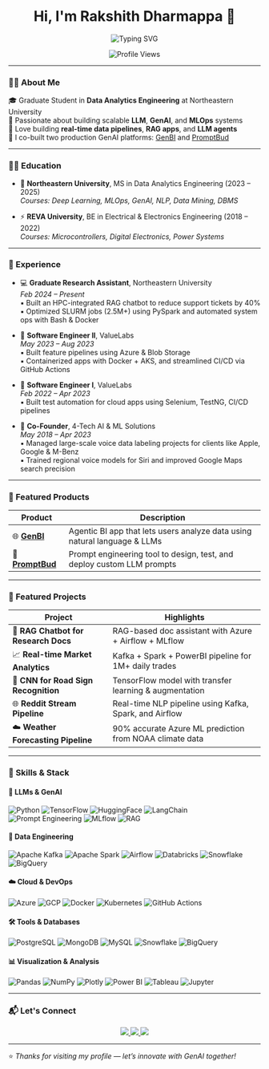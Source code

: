<h1 align="center">Hi, I'm Rakshith Dharmappa 👋</h1>

<p align="center">
  <img src="https://readme-typing-svg.herokuapp.com?font=Fira+Code&size=22&pause=1000&color=9F79EE&width=700&lines=GenAI+Engineer+%7C+LLM+Specialist+%7C+Data+Pipelines+Expert;Builder+of+AI+Products+%F0%9F%A4%96+%7C+MLOps+%7C+Azure+%7C+Kafka+%7C+Streamlit+Apps;Open+to+Innovating+with+GenAI+%F0%9F%9A%80+%7C+RAG+%7C+Prompt+Engineering" alt="Typing SVG" />
</p>

<p align="center">
  <img src="https://komarev.com/ghpvc/?username=rakshith2605&label=Profile+Views&color=9F79EE&style=flat-square" alt="Profile Views" />
</p>

---

### 👨‍💻 About Me

🎓 Graduate Student in **Data Analytics Engineering** at Northeastern University  
🧠 Passionate about building scalable **LLM**, **GenAI**, and **MLOps** systems  
🔁 Love building **real-time data pipelines**, **RAG apps**, and **LLM agents**  
🚀 I co-built two production GenAI platforms: [GenBI](https://genbi.co) and [PromptBud](https://promptbud.com)

---

### 🧑‍🎓 Education

- 📘 **Northeastern University**, MS in Data Analytics Engineering (2023 – 2025)  
  _Courses: Deep Learning, MLOps, GenAI, NLP, Data Mining, DBMS_

- ⚡ **REVA University**, BE in Electrical & Electronics Engineering (2018 – 2022)  
  _Courses: Microcontrollers, Digital Electronics, Power Systems_

---

### 💼 Experience

- 💻 **Graduate Research Assistant**, Northeastern University  
  _Feb 2024 – Present_  
  ▪ Built an HPC-integrated RAG chatbot to reduce support tickets by 40%  
  ▪ Optimized SLURM jobs (2.5M+) using PySpark and automated system ops with Bash & Docker  

- 🚀 **Software Engineer II**, ValueLabs  
  _May 2023 – Aug 2023_  
  ▪ Built feature pipelines using Azure & Blob Storage  
  ▪ Containerized apps with Docker + AKS, and streamlined CI/CD via GitHub Actions

- 🔧 **Software Engineer I**, ValueLabs  
  _Feb 2022 – Apr 2023_  
  ▪ Built test automation for cloud apps using Selenium, TestNG, CI/CD pipelines  

- 🧠 **Co-Founder**, 4-Tech AI & ML Solutions  
  _May 2018 – Apr 2023_  
  ▪ Managed large-scale voice data labeling projects for clients like Apple, Google & M-Benz  
  ▪ Trained regional voice models for Siri and improved Google Maps search precision  

---

### 🧪 Featured Products

| Product | Description |
|--------|-------------|
| 🌐 [**GenBI**](https://genbi.co) | Agentic BI app that lets users analyze data using natural language & LLMs |
| 🧠 [**PromptBud**](https://promptbud.com) | Prompt engineering tool to design, test, and deploy custom LLM prompts |

---

### 🚀 Featured Projects

| Project | Highlights |
|--------|------------|
| 🤖 **RAG Chatbot for Research Docs** | RAG-based doc assistant with Azure + Airflow + MLflow |
| 📈 **Real-time Market Analytics** | Kafka + Spark + PowerBI pipeline for 1M+ daily trades |
| 🧠 **CNN for Road Sign Recognition** | TensorFlow model with transfer learning & augmentation |
| 🌐 **Reddit Stream Pipeline** | Real-time NLP pipeline using Kafka, Spark, and Airflow |
| ☁️ **Weather Forecasting Pipeline** | 90% accurate Azure ML prediction from NOAA climate data |

---

### 🧠 Skills & Stack

#### 🤖 LLMs & GenAI  
![Python](https://img.shields.io/badge/Python-FFD43B?style=for-the-badge&logo=python&logoColor=black) 
![TensorFlow](https://img.shields.io/badge/TensorFlow-FF6F00?style=for-the-badge&logo=tensorflow) 
![HuggingFace](https://img.shields.io/badge/HuggingFace-FEDC00?style=for-the-badge&logo=huggingface&logoColor=black) 
![LangChain](https://img.shields.io/badge/LangChain-00B86B?style=for-the-badge&logo=python&logoColor=white) 
![Prompt Engineering](https://img.shields.io/badge/Prompt--Engineering-007ACC?style=for-the-badge&logo=openai&logoColor=white) 
![MLflow](https://img.shields.io/badge/MLflow-102A43?style=for-the-badge) 
![RAG](https://img.shields.io/badge/RAG-8B5CF6?style=for-the-badge&logo=semantic-release&logoColor=white)  

#### 🔄 Data Engineering  
![Apache Kafka](https://img.shields.io/badge/Kafka-231F20?style=for-the-badge&logo=apachekafka&logoColor=white) 
![Apache Spark](https://img.shields.io/badge/Spark-E25A1C?style=for-the-badge&logo=apachespark&logoColor=white) 
![Airflow](https://img.shields.io/badge/Airflow-017CEE?style=for-the-badge&logo=apacheairflow&logoColor=white) 
![Databricks](https://img.shields.io/badge/Databricks-EF3E42?style=for-the-badge&logo=databricks&logoColor=white) 
![Snowflake](https://img.shields.io/badge/Snowflake-29B5E8?style=for-the-badge&logo=snowflake&logoColor=white) 
![BigQuery](https://img.shields.io/badge/BigQuery-669DF6?style=for-the-badge&logo=googlebigquery&logoColor=white)  

#### ☁️ Cloud & DevOps  
![Azure](https://img.shields.io/badge/Azure-0078D4?style=for-the-badge&logo=microsoftazure&logoColor=white) 
![GCP](https://img.shields.io/badge/GCP-4285F4?style=for-the-badge&logo=googlecloud&logoColor=white) 
![Docker](https://img.shields.io/badge/Docker-2496ED?style=for-the-badge&logo=docker&logoColor=white) 
![Kubernetes](https://img.shields.io/badge/Kubernetes-326CE5?style=for-the-badge&logo=kubernetes&logoColor=white) 
![GitHub Actions](https://img.shields.io/badge/GitHub%20Actions-2088FF?style=for-the-badge&logo=githubactions&logoColor=white)  

#### 🛠️ Tools & Databases  
![PostgreSQL](https://img.shields.io/badge/PostgreSQL-336791?style=for-the-badge&logo=postgresql&logoColor=white) 
![MongoDB](https://img.shields.io/badge/MongoDB-4EA94B?style=for-the-badge&logo=mongodb&logoColor=white) 
![MySQL](https://img.shields.io/badge/MySQL-4479A1?style=for-the-badge&logo=mysql&logoColor=white) 
![Snowflake](https://img.shields.io/badge/Snowflake-29B5E8?style=for-the-badge&logo=snowflake&logoColor=white) 
![BigQuery](https://img.shields.io/badge/BigQuery-669DF6?style=for-the-badge&logo=googlebigquery&logoColor=white)  

#### 📊 Visualization & Analysis  
![Pandas](https://img.shields.io/badge/Pandas-150458?style=for-the-badge&logo=pandas&logoColor=white) 
![NumPy](https://img.shields.io/badge/NumPy-013243?style=for-the-badge&logo=numpy&logoColor=white) 
![Plotly](https://img.shields.io/badge/Plotly-3F4F75?style=for-the-badge&logo=plotly&logoColor=white) 
![Power BI](https://img.shields.io/badge/Power%20BI-F2C811?style=for-the-badge&logo=powerbi&logoColor=black) 
![Tableau](https://img.shields.io/badge/Tableau-E97627?style=for-the-badge&logo=tableau&logoColor=white) 
![Jupyter](https://img.shields.io/badge/Jupyter-F37626?style=for-the-badge&logo=jupyter&logoColor=white)  

---
<!--
### 📈 GitHub Stats
///
<p align="center">
  <img src="https://github-readme-streak-stats.herokuapp.com?user=rakshith2605&theme=radical&date_format=M%20j%5B%2C%20Y%5D" alt="GitHub Streak" />
</p>
<p align="center">
  <img src="https://github-readme-stats.vercel.app/api?username=rakshith2605&show_icons=true&theme=radical" alt="GitHub Stats" />
</p>
<p align="center">
  <img src="https://github-readme-stats.vercel.app/api/top-langs/?username=rakshith2605&layout=compact&theme=radical" alt="Top Languages" />
</p>

---
-->

### 📬 Let's Connect

<p align="center">
  <a href="https://linkedin.com/in/rakshithd26/">
    <img src="https://img.shields.io/badge/LinkedIn-blue?style=for-the-badge&logo=linkedin&logoColor=white" />
  </a>
  <a href="mailto:dharmappa.r@northeastern.edu">
    <img src="https://img.shields.io/badge/Gmail-red?style=for-the-badge&logo=gmail&logoColor=white" />
  </a>
  <a href="https://rakshith.info">
    <img src="https://img.shields.io/badge/Portfolio-black?style=for-the-badge&logo=githubpages&logoColor=white" />
  </a>
</p>

---

⭐️ _Thanks for visiting my profile — let’s innovate with GenAI together!_
